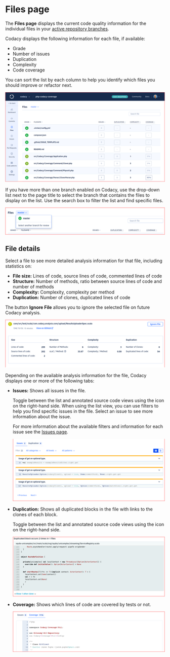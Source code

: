 # Files page

The **Files page** displays the current code quality information for the individual files in your [active repository branches](../repositories-configure/managing-branches.md).

Codacy displays the following information for each file, if available:

-   Grade
-   Number of issues
-   Duplication
-   Complexity
-   Code coverage

You can sort the list by each column to help you identify which files you should improve or refactor next.

![Files list](images/files.png)

If you have more than one branch enabled on Codacy, use the drop-down list next to the page title to select the branch that contains the files to display on the list. Use the search box to filter the list and find specific files.

![Changing the branch on the Files page](images/files-select-branch.png)

<!--TODO
    Move information about the files that aren't displayed on the list here. -->

## File details

Select a file to see more detailed analysis information for that file, including statistics on:

-   **File size:** Lines of code, source lines of code, commented lines of code
-   **Structure:** Number of methods, ratio between source lines of code and number of methods
-   **Complexity:** Complexity, complexity per method
-   **Duplication:** Number of clones, duplicated lines of code

The button **Ignore File** allows you to ignore the selected file on future Codacy analysis.

![File detail](images/files-details.png)

Depending on the available analysis information for the file, Codacy displays one or more of the following tabs:

-   **Issues:** Shows all issues in the file.

    Toggle between the list and annotated source code views using the icon on the right-hand side. When using the list view, you can use filters to help you find specific issues in the file. Select an issue to see more information about the issue.

    For more information about the available filters and information for each issue see the [Issues page](issues.md).

    ![Issues for a file](images/files-issues.png)

-   **Duplication:** Shows all duplicated blocks in the file with links to the clones of each block.

    Toggle between the list and annotated source code views using the icon on the right-hand side. 

    ![Duplicated blocks for a file](images/files-duplication.png)

-   **Coverage:** Shows which lines of code are covered by tests or not.

    ![Coverage information for a file](images/files-coverage.png)
